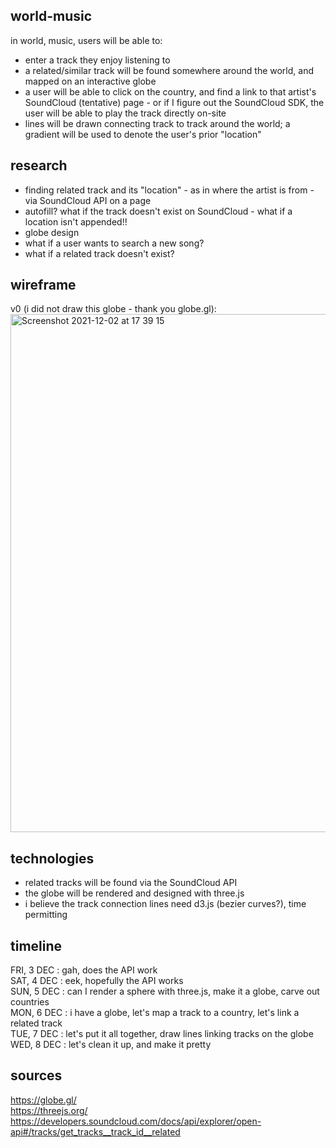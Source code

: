 ## world-music
in world, music, users will be able to:
- enter a track they enjoy listening to
- a related/similar track will be found somewhere around the world, and mapped on an interactive globe
- a user will be able to click on the country, and find a link to that artist's SoundCloud (tentative) page - or if I figure out the SoundCloud SDK, the user will be able to play the track directly on-site
- lines will be drawn connecting track to track around the world; a gradient will be used to denote the user's prior "location"

## research
- finding related track and its "location" - as in where the artist is from - via SoundCloud API on a page
- autofill? what if the track doesn't exist on SoundCloud - what if a location isn't appended!!
- globe design
- what if a user wants to search a new song?
- what if a related track doesn't exist?

## wireframe
v0 (i did not draw this globe - thank you globe.gl):<br>
<img width="829" alt="Screenshot 2021-12-02 at 17 39 15" src="https://user-images.githubusercontent.com/17345270/144514525-17103aae-895f-4dfb-a420-12d09a819316.png">

## technologies
- related tracks will be found via the SoundCloud API
- the globe will be rendered and designed with three.js
- i believe the track connection lines need d3.js (bezier curves?), time permitting

## timeline
FRI, 3 DEC : gah, does the API work<br>
SAT, 4 DEC : eek, hopefully the API works<br>
SUN, 5 DEC : can I render a sphere with three.js, make it a globe, carve out countries<br>
MON, 6 DEC : i have a globe, let's map a track to a country, let's link a related track<br>
TUE, 7 DEC : let's put it all together, draw lines linking tracks on the globe<br>
WED, 8 DEC : let's clean it up, and make it pretty

## sources
https://globe.gl/<br>
https://threejs.org/<br>
https://developers.soundcloud.com/docs/api/explorer/open-api#/tracks/get_tracks__track_id__related
